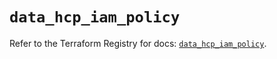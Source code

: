 # `data_hcp_iam_policy`

Refer to the Terraform Registry for docs: [`data_hcp_iam_policy`](https://registry.terraform.io/providers/hashicorp/hcp/0.84.1/docs/data-sources/iam_policy).
